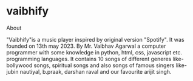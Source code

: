 # vaibhify
About

"Vaibhify"is a music player inspired by original version "Spotify". It was founded on 13th may 2023. By Mr. Vaibhav Agarwal a computer programmer with some knowledge in python, html, css, javascript etc. programming languages. It contains 10 songs of different generes like-bollywood songs, spiritual songs and also songs of famous singers like- jubin nautiyal, b.praak, darshan raval and our favourite arijit singh.
